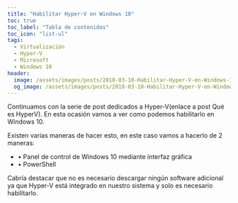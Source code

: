 ```yaml
---
title: "Habilitar Hyper-V en Windows 10"
toc: true
toc_label: "Tabla de contenidos"
toc_icon: "list-ul"
tags:
  - Virtualización
  - Hyper-V
  - Microsoft
  - Windows 10
header:
  image: /assets/images/posts/2018-03-10-Habilitar-Hyper-V-en-Windows-10/header.png
  og_image: /assets/images/posts/2018-03-10-Habilitar-Hyper-V-en-Windows-10/og.png
---
```


Continuamos con la serie de post dedicados a Hyper-V(enlace a post Qué es HyperV). En esta ocasión vamos a ver como podemos habilitarlo en Windows 10.

Existen varias maneras de hacer esto, en este caso vamos a hacerlo de 2 maneras:

* •	Panel de control de Windows 10 mediante interfaz gráfica
* •	PowerShell

Cabría destacar que no es necesario descargar ningún software adicional ya que Hyper-V está integrado en nuestro sistema y solo es necesario habilitarlo.
